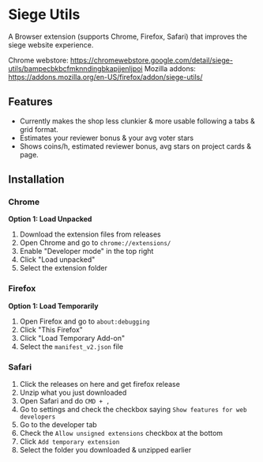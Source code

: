 # Siege Utils

A Browser extension (supports Chrome, Firefox, Safari) that improves the siege website experience.

Chrome webstore: https://chromewebstore.google.com/detail/siege-utils/bampecbkbcfmknndingbkapjjenljpoi
Mozilla addons: https://addons.mozilla.org/en-US/firefox/addon/siege-utils/

## Features

- Currently makes the shop less clunkier & more usable following a tabs & grid format.
- Estimates your reviewer bonus & your avg voter stars
- Shows coins/h, estimated reviewer bonus, avg stars on project cards & page.
  
## Installation

### Chrome

**Option 1: Load Unpacked**
1. Download the extension files from releases
2. Open Chrome and go to `chrome://extensions/`
3. Enable "Developer mode" in the top right
4. Click "Load unpacked"
5. Select the extension folder

### Firefox

**Option 1: Load Temporarily**
1. Open Firefox and go to `about:debugging`
2. Click "This Firefox"
3. Click "Load Temporary Add-on"
4. Select the `manifest_v2.json` file

### Safari

1. Click the releases on here and get firefox release
2. Unzip what you just downloaded
3. Open Safari and do `CMD + ,`
4. Go to settings and check the checkbox saying `Show features for web developers`
5. Go to the developer tab
6. Check the `Allow unsigned extensions` checkbox at the bottom
7. Click `Add temporary extension`
8. Select the folder you downloaded & unzipped earlier
